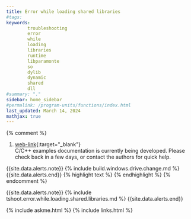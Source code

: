 ```yaml
---
title: Error while loading shared libraries
#tags: 
keywords: 
        troubleshooting
        error 
        while 
        loading 
        libraries 
        runtime
        libparamonte 
        so 
        dylib 
        dynamic 
        shared 
        dll
#summary: "."
sidebar: home_sidebar
#permalink: /program-units/functions/index.html
last_updated: March 14, 2024
mathjax: true
---
```


{% comment %}
1. [web-link](){:target="_blank"}  
C/C++ examples documentation is currently being developed. Please check back in a few days, or contact the authors for quick help.  
<div id="toc"></div>  
{{site.data.alerts.note}}
{% include build.windows.drive.change.md %}
{{site.data.alerts.end}}
{% highlight text %}
{% endhighlight %}
<b><code></code></b>
{% endcomment %}


{{site.data.alerts.note}}
{% include tshoot.error.while.loading.shared.libraries.md %}
{{site.data.alerts.end}}

{% include askme.html %}
{% include links.html %}
